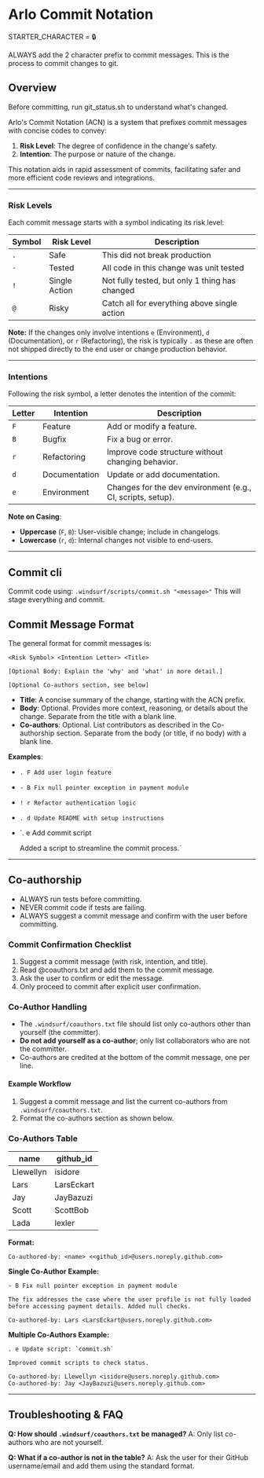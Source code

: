 # Arlo Commit Notation
STARTER_CHARACTER = 🔒

ALWAYS add the 2 character prefix to commit messages.
This is the process to commit changes to git.

## Overview

Before committing, run git_status.sh to understand what's changed.

Arlo's Commit Notation (ACN) is a system that prefixes commit messages with concise codes to convey:

1. **Risk Level**: The degree of confidence in the change's safety.
2. **Intention**: The purpose or nature of the change.

This notation aids in rapid assessment of commits, facilitating safer and more efficient code reviews and integrations.

---

### Risk Levels

Each commit message starts with a symbol indicating its risk level:

| Symbol | Risk Level | Description                                                     |
| ------ | ---------- | --------------------------------------------------------------- |
| `.`    | Safe       | This did not break production   |
| `-`    | Tested  |  All code in this change was unit tested |
| `!`    | Single Action      | Not fully tested, but only 1 thing has changed      |
| `@`    | Risky     | Catch all for everything above single action |

**Note:** If the changes only involve intentions `e` (Environment), `d` (Documentation), or `r` (Refactoring), the risk is typically `.` as these are often not shipped directly to the end user or change production behavior.

---

### Intentions

Following the risk symbol, a letter denotes the intention of the commit:

| Letter  | Intention     | Description                                       |
| ------- | ------------- | ------------------------------------------------- |
| `F` | Feature       | Add or modify a feature.                          |
| `B` | Bugfix        | Fix a bug or error.                               |
| `r` | Refactoring   | Improve code structure without changing behavior. |
| `d` | Documentation | Update or add documentation.                      |
| `e` | Environment    | Changes for the dev environment (e.g., CI, scripts, setup). |

**Note on Casing**:

* **Uppercase** (`F`, `B`): User-visible change; include in changelogs.
* **Lowercase** (`r`, `d`): Internal changes not visible to end-users.

---

## Commit cli

Commit code using: `.windsurf/scripts/commit.sh "<message>"`
This will stage everything and commit.

## Commit Message Format

The general format for commit messages is:

```
<Risk Symbol> <Intention Letter> <Title>

[Optional Body: Explain the 'why' and 'what' in more detail.]

[Optional Co-authors section, see below]
```

*   **Title**: A concise summary of the change, starting with the ACN prefix.
*   **Body**: Optional. Provides more context, reasoning, or details about the change. Separate from the title with a blank line.
*   **Co-authors**: Optional. List contributors as described in the Co-authorship section. Separate from the body (or title, if no body) with a blank line.

**Examples**:

*   `. F Add user login feature`
*   `- B Fix null pointer exception in payment module`
*   `! r Refactor authentication logic`
*   `. d Update README with setup instructions`
*   `. e Add commit script

    Added a script to streamline the commit process.`

---

## Co-authorship

* ALWAYS run tests before committing.
* NEVER commit code if tests are failing.
* ALWAYS suggest a commit message and confirm with the user before committing.

### Commit Confirmation Checklist
1. Suggest a commit message (with risk, intention, and title).
2. Read @coauthors.txt and add them to the commit message.
3. Ask the user to confirm or edit the message.
4. Only proceed to commit after explicit user confirmation.

### Co-Author Handling
- The `.windsurf/coauthors.txt` file should list only co-authors other than yourself (the committer).
- **Do not add yourself as a co-author**; only list collaborators who are not the committer.
- Co-authors are credited at the bottom of the commit message, one per line.

#### Example Workflow
1. Suggest a commit message and list the current co-authors from `.windsurf/coauthors.txt`.
2. Format the co-authors section as shown below.

### Co-Authors Table
| name       | github_id |
|------------|-----------|
| Llewellyn  | isidore   |
| Lars       | LarsEckart|
| Jay        | JayBazuzi |
| Scott      | ScottBob  |
| Lada       | lexler    |

**Format:**
```
Co-authored-by: <name> <<github_id>@users.noreply.github.com>
```

**Single Co-Author Example:**
```
- B Fix null pointer exception in payment module

The fix addresses the case where the user profile is not fully loaded
before accessing payment details. Added null checks.

Co-authored-by: Lars <LarsEckart@users.noreply.github.com>
```

**Multiple Co-Authors Example:**
```
. e Update script: `commit.sh`

Improved commit scripts to check status.

Co-authored-by: Llewellyn <isidore@users.noreply.github.com>
Co-authored-by: Jay <JayBazuzi@users.noreply.github.com>
```

---

## Troubleshooting & FAQ

**Q: How should `.windsurf/coauthors.txt` be managed?**
A: Only list co-authors who are not yourself.

**Q: What if a co-author is not in the table?**
A: Ask the user for their GitHub username/email and add them using the standard format.

